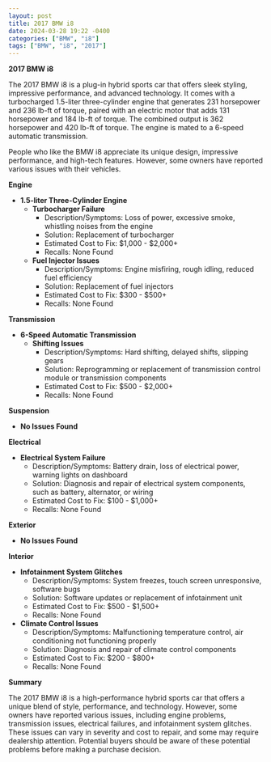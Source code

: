 ```yaml
---
layout: post
title: 2017 BMW i8
date: 2024-03-28 19:22 -0400
categories: ["BMW", "i8"]
tags: ["BMW", "i8", "2017"]
---
```

**2017 BMW i8**

The 2017 BMW i8 is a plug-in hybrid sports car that offers sleek styling, impressive performance, and advanced technology. It comes with a turbocharged 1.5-liter three-cylinder engine that generates 231 horsepower and 236 lb-ft of torque, paired with an electric motor that adds 131 horsepower and 184 lb-ft of torque. The combined output is 362 horsepower and 420 lb-ft of torque. The engine is mated to a 6-speed automatic transmission.

People who like the BMW i8 appreciate its unique design, impressive performance, and high-tech features. However, some owners have reported various issues with their vehicles.

**Engine**

* **1.5-liter Three-Cylinder Engine**
    * **Turbocharger Failure**
       * Description/Symptoms: Loss of power, excessive smoke, whistling noises from the engine
       * Solution: Replacement of turbocharger
       * Estimated Cost to Fix: $1,000 - $2,000+
       * Recalls: None Found
    * **Fuel Injector Issues**
       * Description/Symptoms: Engine misfiring, rough idling, reduced fuel efficiency
       * Solution: Replacement of fuel injectors
       * Estimated Cost to Fix: $300 - $500+
       * Recalls: None Found

**Transmission**

* **6-Speed Automatic Transmission**
    * **Shifting Issues**
       * Description/Symptoms: Hard shifting, delayed shifts, slipping gears
       * Solution: Reprogramming or replacement of transmission control module or transmission components
       * Estimated Cost to Fix: $500 - $2,000+
       * Recalls: None Found

**Suspension**

* **No Issues Found**

**Electrical**

* **Electrical System Failure**
    * Description/Symptoms: Battery drain, loss of electrical power, warning lights on dashboard
    * Solution: Diagnosis and repair of electrical system components, such as battery, alternator, or wiring
    * Estimated Cost to Fix: $100 - $1,000+
    * Recalls: None Found

**Exterior**

* **No Issues Found**

**Interior**

* **Infotainment System Glitches**
    * Description/Symptoms: System freezes, touch screen unresponsive, software bugs
    * Solution: Software updates or replacement of infotainment unit
    * Estimated Cost to Fix: $500 - $1,500+
    * Recalls: None Found
* **Climate Control Issues**
    * Description/Symptoms: Malfunctioning temperature control, air conditioning not functioning properly
    * Solution: Diagnosis and repair of climate control components
    * Estimated Cost to Fix: $200 - $800+
    * Recalls: None Found

**Summary**

The 2017 BMW i8 is a high-performance hybrid sports car that offers a unique blend of style, performance, and technology. However, some owners have reported various issues, including engine problems, transmission issues, electrical failures, and infotainment system glitches. These issues can vary in severity and cost to repair, and some may require dealership attention. Potential buyers should be aware of these potential problems before making a purchase decision.
